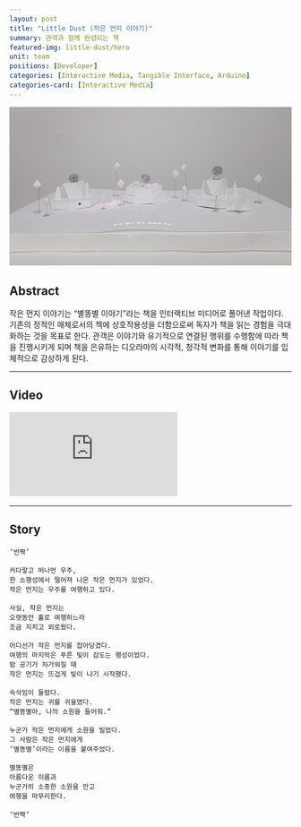 ```yaml
---
layout: post
title: "Little Dust (작은 먼지 이야기)"
summary: 관객과 함께 완성되는 책
featured-img: little-dust/hero
unit: team
positions: [Developer]
categories: [Interactive Media, Tangible Interface, Arduino]
categories-card: [Interactive Media]
---
```


![Little Dust](/assets/img/posts/little-dust/front.jpg#center)
## Abstract
작은 먼지 이야기는 “별똥별 이야기”라는 책을 인터랙티브 미디어로 풀어낸 작업이다. 기존의 정적인 매체로서의 책에 상호작용성을 더함으로써 독자가 책을 읽는 경험을 극대화하는 것을 목표로 한다. 관객은 이야기와 유기적으로 연결된 행위를 수행함에 따라 책을 진행시키게 되며 책을 은유하는 디오라마의 시각적, 청각적 변화를 통해 이야기를 입체적으로 감상하게 된다.

***

## Video
<div class="video-container">
	<iframe class="video-frame" src="https://www.youtube.com/embed/a24myr6ZH2k" frameborder="0" allow="accelerometer; autoplay; encrypted-media; gyroscope; picture-in-picture" allowfullscreen></iframe>
</div>

***

## Story
```
‘반짝’

커다랗고 머나먼 우주,
한 소행성에서 떨어져 나온 작은 먼지가 있었다.
작은 먼지는 우주를 여행하고 있다.

사실, 작은 먼지는	
오랫동안 홀로 여행하느라
조금 지치고 외로웠다.

어디선가 작은 먼지를 잡아당겼다.
여행의 마지막은 푸른 빛이 감도는 행성이었다.
밤 공기가 차가워질 때
작은 먼지는 뜨겁게 빛이 나기 시작했다.

속삭임이 들렸다.
작은 먼지는 귀를 귀울였다.
“별똥별아, 나의 소원을 들어줘.”

누군가 작은 먼지에게 소원을 빌었다.
그 사람은 작은 먼지에게
‘별똥별’이라는 이름을 붙여주었다.

별똥별은
아름다운 이름과
누군가의 소중한 소원을 안고
여행을 마무리한다.

‘반짝’
```